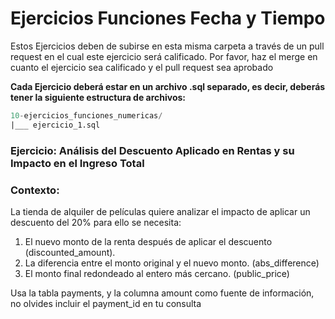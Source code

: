 # Ejercicios Funciones Fecha y Tiempo


Estos Ejercicios deben de subirse en esta misma carpeta a través de un pull request en el cual este ejercicio será calificado. Por favor, haz el merge en cuanto el ejercicio sea calificado y el pull request sea aprobado 

**Cada Ejercicio deberá estar en un archivo .sql separado, es decir, deberás tener la siguiente estructura de archivos:**

```sql
10-ejercicios_funciones_numericas/
|___ ejercicio_1.sql

```

### Ejercicio: Análisis del Descuento Aplicado en Rentas y su Impacto en el Ingreso Total

### Contexto:

La tienda de alquiler de películas quiere analizar el impacto de  aplicar un descuento del 20% para ello se necesita:

1. El nuevo monto de la renta después de aplicar el descuento (discounted_amount).
2. La diferencia entre el monto original y el nuevo monto. (abs_difference)
3. El monto final redondeado al entero más cercano. (public_price)

Usa la tabla payments, y la columna amount como fuente de información, no olvides incluir el payment_id en tu consulta